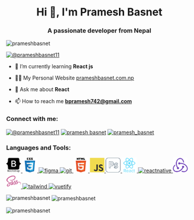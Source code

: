 <h1 align="center">Hi 👋, I'm Pramesh Basnet</h1>
<h3 align="center">A passionate developer from Nepal</h3>


<p align="left"> <img src="https://komarev.com/ghpvc/?username=prameshbasnet&label=Profile%20views&color=0e75b6&style=flat" alt="prameshbasnet" /> </p>

<p align="left"> <a href="https://twitter.com/@prameshbasnet11" target="blank"><img src="https://img.shields.io/twitter/follow/@prameshbasnet11?logo=twitter&style=for-the-badge" alt="@prameshbasnet11" /></a> </p>

- 🌱 I’m currently learning **React js**

- 👨‍💻 My Personal Website [prameshbasnet.com.np](prameshbasnet.com.np)

- 💬 Ask me about **React**

- 📫 How to reach me **bpramesh742@gmail.com**

<h3 align="left">Connect with me:</h3>
<p align="left">
<a href="https://twitter.com/@prameshbasnet11" target="blank"><img align="center" src="https://raw.githubusercontent.com/rahuldkjain/github-profile-readme-generator/master/src/images/icons/Social/twitter.svg" alt="@prameshbasnet11" height="30" width="40" /></a>
<a href="https://linkedin.com/in/pramesh basnet" target="blank"><img align="center" src="https://raw.githubusercontent.com/rahuldkjain/github-profile-readme-generator/master/src/images/icons/Social/linked-in-alt.svg" alt="pramesh basnet" height="30" width="40" /></a>
<a href="https://instagram.com/pramesh_basnet" target="blank"><img align="center" src="https://raw.githubusercontent.com/rahuldkjain/github-profile-readme-generator/master/src/images/icons/Social/instagram.svg" alt="pramesh_basnet" height="30" width="40" /></a>
</p>

<h3 align="left">Languages and Tools:</h3>
<p align="left"> <a href="https://getbootstrap.com" target="_blank" rel="noreferrer"> <img src="https://raw.githubusercontent.com/devicons/devicon/master/icons/bootstrap/bootstrap-plain-wordmark.svg" alt="bootstrap" width="40" height="40"/> </a> <a href="https://www.w3schools.com/css/" target="_blank" rel="noreferrer"> <img src="https://raw.githubusercontent.com/devicons/devicon/master/icons/css3/css3-original-wordmark.svg" alt="css3" width="40" height="40"/> </a> <a href="https://www.figma.com/" target="_blank" rel="noreferrer"> <img src="https://www.vectorlogo.zone/logos/figma/figma-icon.svg" alt="figma" width="40" height="40"/> </a> <a href="https://git-scm.com/" target="_blank" rel="noreferrer"> <img src="https://www.vectorlogo.zone/logos/git-scm/git-scm-icon.svg" alt="git" width="40" height="40"/> </a> <a href="https://www.w3.org/html/" target="_blank" rel="noreferrer"> <img src="https://raw.githubusercontent.com/devicons/devicon/master/icons/html5/html5-original-wordmark.svg" alt="html5" width="40" height="40"/> </a> <a href="https://developer.mozilla.org/en-US/docs/Web/JavaScript" target="_blank" rel="noreferrer"> <img src="https://raw.githubusercontent.com/devicons/devicon/master/icons/javascript/javascript-original.svg" alt="javascript" width="40" height="40"/> </a> <a href="https://www.photoshop.com/en" target="_blank" rel="noreferrer"> <img src="https://raw.githubusercontent.com/devicons/devicon/master/icons/photoshop/photoshop-line.svg" alt="photoshop" width="40" height="40"/> </a> <a href="https://reactjs.org/" target="_blank" rel="noreferrer"> <img src="https://raw.githubusercontent.com/devicons/devicon/master/icons/react/react-original-wordmark.svg" alt="react" width="40" height="40"/> </a> <a href="https://reactnative.dev/" target="_blank" rel="noreferrer"> <img src="https://reactnative.dev/img/header_logo.svg" alt="reactnative" width="40" height="40"/> </a> <a href="https://redux.js.org" target="_blank" rel="noreferrer"> <img src="https://raw.githubusercontent.com/devicons/devicon/master/icons/redux/redux-original.svg" alt="redux" width="40" height="40"/> </a> <a href="https://sass-lang.com" target="_blank" rel="noreferrer"> <img src="https://raw.githubusercontent.com/devicons/devicon/master/icons/sass/sass-original.svg" alt="sass" width="40" height="40"/> </a> <a href="https://tailwindcss.com/" target="_blank" rel="noreferrer"> <img src="https://www.vectorlogo.zone/logos/tailwindcss/tailwindcss-icon.svg" alt="tailwind" width="40" height="40"/> </a> <a href="https://vuetifyjs.com/en/" target="_blank" rel="noreferrer"> <img src="https://bestofjs.org/logos/vuetify.svg" alt="vuetify" width="40" height="40"/> </a> </p>

<p><img align="left" src="https://github-readme-stats.vercel.app/api/top-langs?username=prameshbasnet&show_icons=true&locale=en&layout=compact" alt="prameshbasnet" /></p>

<p>&nbsp;<img align="center" src="https://github-readme-stats.vercel.app/api?username=prameshbasnet&show_icons=true&locale=en" alt="prameshbasnet" /></p>

<p><img align="center" src="https://github-readme-streak-stats.herokuapp.com/?user=prameshbasnet&" alt="prameshbasnet" /></p>
